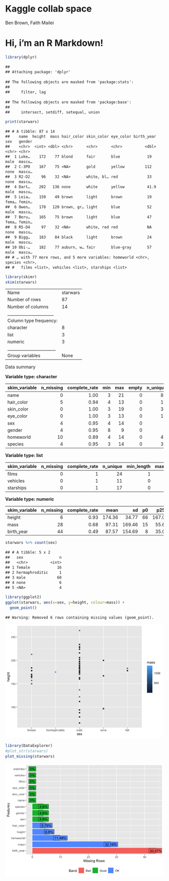 Kaggle collab space
================
Ben Brown, Faith Mailei

# Hi, i’m an R Markdown\!

``` r
library(dplyr)
```

    ## 
    ## Attaching package: 'dplyr'

    ## The following objects are masked from 'package:stats':
    ## 
    ##     filter, lag

    ## The following objects are masked from 'package:base':
    ## 
    ##     intersect, setdiff, setequal, union

``` r
print(starwars)
```

    ## # A tibble: 87 x 14
    ##    name  height  mass hair_color skin_color eye_color birth_year sex   gender
    ##    <chr>  <int> <dbl> <chr>      <chr>      <chr>          <dbl> <chr> <chr> 
    ##  1 Luke…    172    77 blond      fair       blue            19   male  mascu…
    ##  2 C-3PO    167    75 <NA>       gold       yellow         112   none  mascu…
    ##  3 R2-D2     96    32 <NA>       white, bl… red             33   none  mascu…
    ##  4 Dart…    202   136 none       white      yellow          41.9 male  mascu…
    ##  5 Leia…    150    49 brown      light      brown           19   fema… femin…
    ##  6 Owen…    178   120 brown, gr… light      blue            52   male  mascu…
    ##  7 Beru…    165    75 brown      light      blue            47   fema… femin…
    ##  8 R5-D4     97    32 <NA>       white, red red             NA   none  mascu…
    ##  9 Bigg…    183    84 black      light      brown           24   male  mascu…
    ## 10 Obi-…    182    77 auburn, w… fair       blue-gray       57   male  mascu…
    ## # … with 77 more rows, and 5 more variables: homeworld <chr>, species <chr>,
    ## #   films <list>, vehicles <list>, starships <list>

``` r
library(skimr)
skim(starwars)
```

|                                                  |          |
| :----------------------------------------------- | :------- |
| Name                                             | starwars |
| Number of rows                                   | 87       |
| Number of columns                                | 14       |
| \_\_\_\_\_\_\_\_\_\_\_\_\_\_\_\_\_\_\_\_\_\_\_   |          |
| Column type frequency:                           |          |
| character                                        | 8        |
| list                                             | 3        |
| numeric                                          | 3        |
| \_\_\_\_\_\_\_\_\_\_\_\_\_\_\_\_\_\_\_\_\_\_\_\_ |          |
| Group variables                                  | None     |

Data summary

**Variable type: character**

| skim\_variable | n\_missing | complete\_rate | min | max | empty | n\_unique | whitespace |
| :------------- | ---------: | -------------: | --: | --: | ----: | --------: | ---------: |
| name           |          0 |           1.00 |   3 |  21 |     0 |        87 |          0 |
| hair\_color    |          5 |           0.94 |   4 |  13 |     0 |        12 |          0 |
| skin\_color    |          0 |           1.00 |   3 |  19 |     0 |        31 |          0 |
| eye\_color     |          0 |           1.00 |   3 |  13 |     0 |        15 |          0 |
| sex            |          4 |           0.95 |   4 |  14 |     0 |         4 |          0 |
| gender         |          4 |           0.95 |   8 |   9 |     0 |         2 |          0 |
| homeworld      |         10 |           0.89 |   4 |  14 |     0 |        48 |          0 |
| species        |          4 |           0.95 |   3 |  14 |     0 |        37 |          0 |

**Variable type: list**

| skim\_variable | n\_missing | complete\_rate | n\_unique | min\_length | max\_length |
| :------------- | ---------: | -------------: | --------: | ----------: | ----------: |
| films          |          0 |              1 |        24 |           1 |           7 |
| vehicles       |          0 |              1 |        11 |           0 |           2 |
| starships      |          0 |              1 |        17 |           0 |           5 |

**Variable type: numeric**

| skim\_variable | n\_missing | complete\_rate |   mean |     sd | p0 |   p25 | p50 |   p75 | p100 | hist  |
| :------------- | ---------: | -------------: | -----: | -----: | -: | ----: | --: | ----: | ---: | :---- |
| height         |          6 |           0.93 | 174.36 |  34.77 | 66 | 167.0 | 180 | 191.0 |  264 | ▁▁▇▅▁ |
| mass           |         28 |           0.68 |  97.31 | 169.46 | 15 |  55.6 |  79 |  84.5 | 1358 | ▇▁▁▁▁ |
| birth\_year    |         44 |           0.49 |  87.57 | 154.69 |  8 |  35.0 |  52 |  72.0 |  896 | ▇▁▁▁▁ |

``` r
starwars %>% count(sex)
```

    ## # A tibble: 5 x 2
    ##   sex                n
    ##   <chr>          <int>
    ## 1 female            16
    ## 2 hermaphroditic     1
    ## 3 male              60
    ## 4 none               6
    ## 5 <NA>               4

``` r
library(ggplot2)
ggplot(starwars, aes(x=sex, y=height, colour=mass)) +
  geom_point()
```

    ## Warning: Removed 6 rows containing missing values (geom_point).

![](hello_files/figure-gfm/unnamed-chunk-4-1.png)<!-- -->

``` r
library(DataExplorer)
#plot_str(starwars)
plot_missing(starwars)
```

![](hello_files/figure-gfm/unnamed-chunk-5-1.png)<!-- -->
